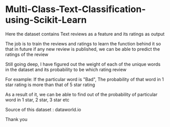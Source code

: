 # Multi-Class-Text-Classification-using-Scikit-Learn

Here the dataset contains Text reviews as a feature and its ratings as output

The job is to train the reviews and ratings to learn the function behind it so that in future if any new review is published, we can be able to predict the ratings of the review

Still going deep, I have figured out the weight of each of the unique words in the dataset and its probability to be which rating review

For example: If the particular word is "Bad", The probability of that word in 1 star rating is more than that of 5 star rating

As a result of it, we can be able to find out of the probability of particular word in 1 star, 2 star, 3 star etc

Source of this dataset : dataworld.io

Thank you
